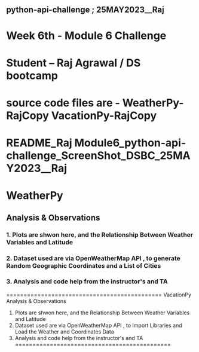python-api-challenge ; 25MAY2023__Raj
-------------------------------------
Week 6th - Module 6 Challenge
=============================================
Student – Raj Agrawal   / DS bootcamp 
=============================================
source code files are - 
WeatherPy-RajCopy
VacationPy-RajCopy
=============================================
README_Raj
Module6_python-api-challenge_ScreenShot_DSBC_25MAY2023__Raj
=============================================

# WeatherPy
## Analysis & Observations
### 1. Plots are shwon here, and the Relationship Between Weather Variables and Latitude
### 2. Dataset used are via OpenWeatherMap API , to generate Random Geographic Coordinates and a List of Cities
### 3. Analysis and code help from the instructor's and TA
=============================================
VacationPy
Analysis & Observations
1. Plots are shwon here, and the Relationship Between Weather Variables and Latitude
2. Dataset used are via OpenWeatherMap API , to Import Libraries and Load the Weather and Coordinates Data
3. Analysis and code help from the instructor's and TA
=============================================


